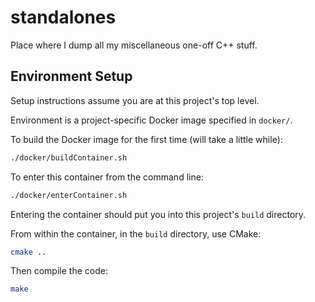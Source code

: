 # standalones

Place where I dump all my miscellaneous one-off C++ stuff.

## Environment Setup

Setup instructions assume you are at this project's top level.

Environment is a project-specific Docker image specified in `docker/`.

To build the Docker image for the first time (will take a little while):
```bash
./docker/buildContainer.sh
```

To enter this container from the command line:
```bash
./docker/enterContainer.sh
```

Entering the container should put you into this project's `build` directory.

From within the container, in the `build` directory, use CMake:
```bash
cmake ..
```

Then compile the code:
```bash
make
```

